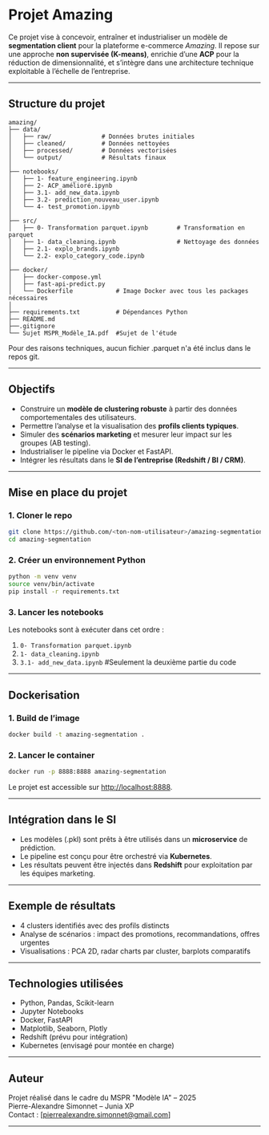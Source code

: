 # Projet Amazing

Ce projet vise à concevoir, entraîner et industrialiser un modèle de **segmentation client** pour la plateforme e-commerce *Amazing*. Il repose sur une approche **non supervisée (K-means)**, enrichie d’une **ACP** pour la réduction de dimensionnalité, et s’intègre dans une architecture technique exploitable à l’échelle de l’entreprise.

---

## Structure du projet

```
amazing/
├── data/
│   ├── raw/              # Données brutes initiales
│   ├── cleaned/          # Données nettoyées
│   ├── processed/        # Données vectorisées
│   └── output/           # Résultats finaux
│
├── notebooks/
│   ├── 1- feature_engineering.ipynb
│   ├── 2- ACP_amélioré.ipynb
│   ├── 3.1- add_new_data.ipynb
│   ├── 3.2- prediction_nouveau_user.ipynb
│   └── 4- test_promotion.ipynb
│
├── src/
│   ├── 0- Transformation parquet.ipynb        # Transformation en parquet
│   ├── 1- data_cleaning.ipynb                 # Nettoyage des données
│   ├── 2.1- explo_brands.ipynb                
│   └── 2.2- explo_category_code.ipynb         
│
├── docker/
│   ├── docker-compose.yml
│   ├── fast-api-predict.py
│   └── Dockerfile            # Image Docker avec tous les packages nécessaires
│
├── requirements.txt          # Dépendances Python
├── README.md                 
├──.gitignore
└── Sujet MSPR_Modèle_IA.pdf  #Sujet de l'étude
```
Pour des raisons techniques, aucun fichier .parquet n'a été inclus dans le repos git.

---

## Objectifs

- Construire un **modèle de clustering robuste** à partir des données comportementales des utilisateurs.
- Permettre l’analyse et la visualisation des **profils clients typiques**.
- Simuler des **scénarios marketing** et mesurer leur impact sur les groupes (AB testing).
- Industrialiser le pipeline via Docker et FastAPI.
- Intégrer les résultats dans le **SI de l’entreprise (Redshift / BI / CRM)**.

---

## Mise en place du projet

### 1. Cloner le repo

```bash
git clone https://github.com/<ton-nom-utilisateur>/amazing-segmentation.git
cd amazing-segmentation
```

### 2. Créer un environnement Python

```bash
python -m venv venv
source venv/bin/activate
pip install -r requirements.txt
```

### 3. Lancer les notebooks

Les notebooks sont à exécuter dans cet ordre :
1. `0- Transformation parquet.ipynb`
2. `1- data_cleaning.ipynb`
3. `3.1- add_new_data.ipynb` #Seulement la deuxième partie du code

---

## Dockerisation

### 1. Build de l’image

```bash
docker build -t amazing-segmentation .
```

### 2. Lancer le container

```bash
docker run -p 8888:8888 amazing-segmentation
```

Le projet est accessible sur [http://localhost:8888](http://localhost:8888).

---

## Intégration dans le SI

- Les modèles (.pkl) sont prêts à être utilisés dans un **microservice** de prédiction.
- Le pipeline est conçu pour être orchestré via **Kubernetes**.
- Les résultats peuvent être injectés dans **Redshift** pour exploitation par les équipes marketing.

---

## Exemple de résultats

- 4 clusters identifiés avec des profils distincts
- Analyse de scénarios : impact des promotions, recommandations, offres urgentes
- Visualisations : PCA 2D, radar charts par cluster, barplots comparatifs

---

## Technologies utilisées

- Python, Pandas, Scikit-learn
- Jupyter Notebooks
- Docker, FastAPI 
- Matplotlib, Seaborn, Plotly
- Redshift (prévu pour intégration)
- Kubernetes (envisagé pour montée en charge)

---

## Auteur

Projet réalisé dans le cadre du MSPR "Modèle IA" – 2025  
Pierre-Alexandre Simonnet – Junia XP  
Contact : [pierrealexandre.simonnet@gmail.com]

---
